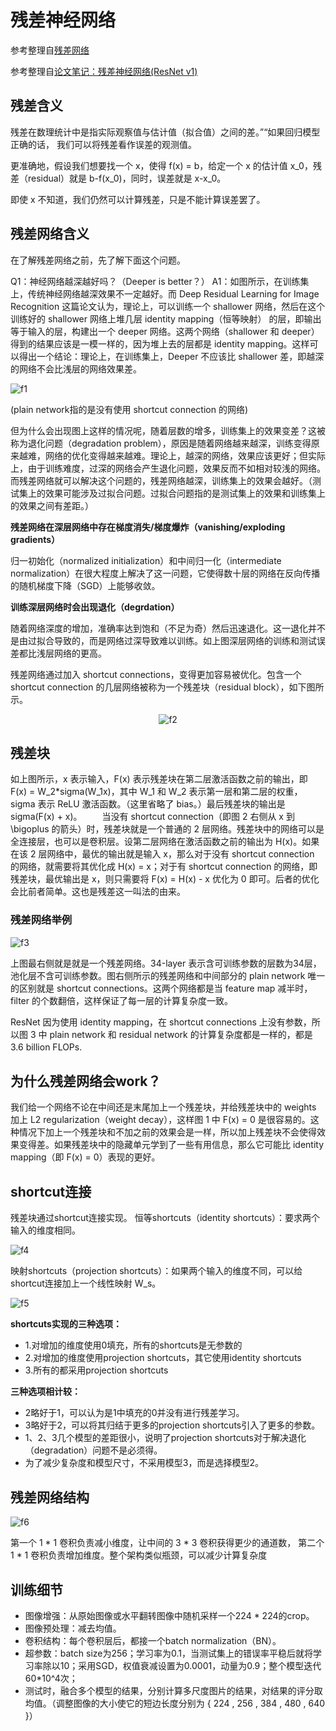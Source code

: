 # 残差神经网络

参考整理自[残差网络](http://www.likecs.com/show-32693.html)

参考整理自[论文笔记：残差神经网络(ResNet v1)](https://blog.csdn.net/hongbin_xu/article/details/82932431)

## 残差含义

残差在数理统计中是指实际观察值与估计值（拟合值）之间的差。”“如果回归模型正确的话， 我们可以将残差看作误差的观测值。

更准确地，假设我们想要找一个 x，使得 f(x) = b，给定一个 x 的估计值 x_0，残差（residual）就是 b-f(x_0)，同时，误差就是 x-x_0。

即使 x 不知道，我们仍然可以计算残差，只是不能计算误差罢了。

## 残差网络含义

在了解残差网络之前，先了解下面这个问题。

Q1：神经网络越深越好吗？（Deeper is better？）
A1：如图所示，在训练集上，传统神经网络越深效果不一定越好。而 Deep Residual Learning for Image Recognition 这篇论文认为，理论上，可以训练一个 shallower 网络，然后在这个训练好的 shallower 网络上堆几层 identity mapping（恒等映射） 的层，即输出等于输入的层，构建出一个 deeper 网络。这两个网络（shallower 和 deeper）得到的结果应该是一模一样的，因为堆上去的层都是 identity mapping。这样可以得出一个结论：理论上，在训练集上，Deeper 不应该比 shallower 差，即越深的网络不会比浅层的网络效果差。

![f1](media/16115395842221/f1.png)

(plain network指的是没有使用 shortcut connection 的网络)

但为什么会出现图上这样的情况呢，随着层数的增多，训练集上的效果变差？这被称为退化问题（degradation problem），原因是随着网络越来越深，训练变得原来越难，网络的优化变得越来越难。理论上，越深的网络，效果应该更好；但实际上，由于训练难度，过深的网络会产生退化问题，效果反而不如相对较浅的网络。而残差网络就可以解决这个问题的，残差网络越深，训练集上的效果会越好。（测试集上的效果可能涉及过拟合问题。过拟合问题指的是测试集上的效果和训练集上的效果之间有差距。）

**残差网络在深层网络中存在梯度消失/梯度爆炸（vanishing/exploding gradients）**

归一初始化（normalized initialization）和中间归一化（intermediate normalization）在很大程度上解决了这一问题，它使得数十层的网络在反向传播的随机梯度下降（SGD）上能够收敛。

**训练深层网络时会出现退化（degrdation）**

随着网络深度的增加，准确率达到饱和（不足为奇）然后迅速退化。这一退化并不是由过拟合导致的，而是网络过深导致难以训练。如上图深层网络的训练和测试误差都比浅层网络的更高。

残差网络通过加入 shortcut connections，变得更加容易被优化。包含一个 shortcut connection 的几层网络被称为一个残差块（residual block），如下图所示。
<div align=center>

![f2](media/16115395842221/f2.png)
</div>

## 残差块
如上图所示，x 表示输入，F(x) 表示残差块在第二层激活函数之前的输出，即 F(x) = W_2*sigma(W_1x)，其中 W_1 和 W_2 表示第一层和第二层的权重，sigma 表示 ReLU 激活函数。（这里省略了 bias。）最后残差块的输出是 sigma(F(x) + x)。
　　当没有 shortcut connection（即图 2 右侧从 x 到 \bigoplus 的箭头）时，残差块就是一个普通的 2 层网络。残差块中的网络可以是全连接层，也可以是卷积层。设第二层网络在激活函数之前的输出为 H(x)。如果在该 2 层网络中，最优的输出就是输入 x，那么对于没有 shortcut connection 的网络，就需要将其优化成 H(x) = x；对于有 shortcut connection 的网络，即残差块，最优输出是 x，则只需要将 F(x) = H(x) - x 优化为 0 即可。后者的优化会比前者简单。这也是残差这一叫法的由来。
　　
### 残差网络举例
![f3](media/16115395842221/f3.png)

上图最右侧就是就是一个残差网络。34-layer 表示含可训练参数的层数为34层，池化层不含可训练参数。图右侧所示的残差网络和中间部分的 plain network 唯一的区别就是 shortcut connections。这两个网络都是当 feature map 减半时，filter 的个数翻倍，这样保证了每一层的计算复杂度一致。

ResNet 因为使用 identity mapping，在 shortcut connections 上没有参数，所以图 3 中 plain network 和 residual network 的计算复杂度都是一样的，都是 3.6 billion FLOPs.
　　
## 为什么残差网络会work？
我们给一个网络不论在中间还是末尾加上一个残差块，并给残差块中的 weights 加上 L2 regularization（weight decay），这样图 1 中 F(x) = 0 是很容易的。这种情况下加上一个残差块和不加之前的效果会是一样，所以加上残差块不会使得效果变得差。如果残差块中的隐藏单元学到了一些有用信息，那么它可能比 identity mapping（即 F(x) = 0）表现的更好。

## shortcut连接
残差块通过shortcut连接实现。
恒等shortcuts（identity shortcuts）：要求两个输入的维度相同。

![f4](media/16115395842221/f4.png)


映射shortcuts（projection shortcuts）：如果两个输入的维度不同，可以给shortcut连接加上一个线性映射 W_s。

![f5](media/16115395842221/f5.png)

 
**shortcuts实现的三种选项：**
* 1.对增加的维度使用0填充，所有的shortcuts是无参数的
* 2.对增加的维度使用projection shortcuts，其它使用identity shortcuts
* 3.所有的都采用projection shortcuts

**三种选项相计较：**
* 2略好于1，可以认为是1中填充的0并没有进行残差学习。
* 3略好于2，可以将其归结于更多的projection shortcuts引入了更多的参数。
* 1、2、3几个模型的差距很小，说明了projection shortcuts对于解决退化（degradation）问题不是必须得。
* 为了减少复杂度和模型尺寸，不采用模型3，而是选择模型2。

## 残差网络结构
![f6](media/16115395842221/f6.png)

第一个 1 * 1 卷积负责减小维度，让中间的 3 * 3 卷积获得更少的通道数， 第二个 1 * 1 卷积负责增加维度。整个架构类似瓶颈，可以减少计算复杂度

## 训练细节

* 图像增强：从原始图像或水平翻转图像中随机采样一个224 * 224的crop。
* 图像预处理：减去均值。
* 卷积结构：每个卷积层后，都接一个batch normalization（BN）。
* 超参数：batch size为256；学习率为0.1，当测试集上的错误率平稳后就将学习率除以10；采用SGD，权值衰减设置为0.0001，动量为0.9；整个模型迭代60*10^4次；
* 测试时，融合多个模型的结果，分别计算多尺度图片的结果，对结果的评分取均值。（调整图像的大小使它的短边长度分别为 { 224 , 256 , 384 , 480 , 640 }）
